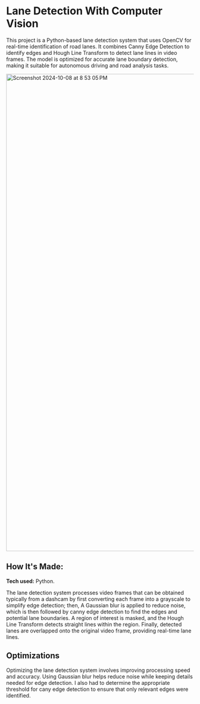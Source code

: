 # Lane Detection With Computer Vision
This project is a Python-based lane detection system that uses OpenCV for real-time identification of road lanes. It combines Canny Edge Detection to identify edges and Hough Line Transform to detect lane lines in video frames. The model is optimized for accurate lane boundary detection, making it suitable for autonomous driving and road analysis tasks.

<img width="1281" alt="Screenshot 2024-10-08 at 8 53 05 PM" src="https://github.com/user-attachments/assets/19aa2886-ba62-40d1-84fc-d13ee020db7c">


## How It's Made:

**Tech used:** Python.

The lane detection system processes video frames that can be obtained typically from a dashcam by first converting each frame into a grayscale to simplify edge detection; then, A Gaussian blur is applied to reduce noise, which is then followed by canny edge detection to find the edges and potential lane boundaries. A region of interest is masked, and the Hough Line Transform detects straight lines within the region. Finally, detected lanes are overlapped onto the original video frame, providing real-time lane lines.

## Optimizations
Optimizing the lane detection system involves improving processing speed and accuracy. Using Gaussian blur helps reduce noise while keeping details needed for edge detection. I also had to determine the appropriate threshold for cany edge detection to ensure that only relevant edges were identified. 


